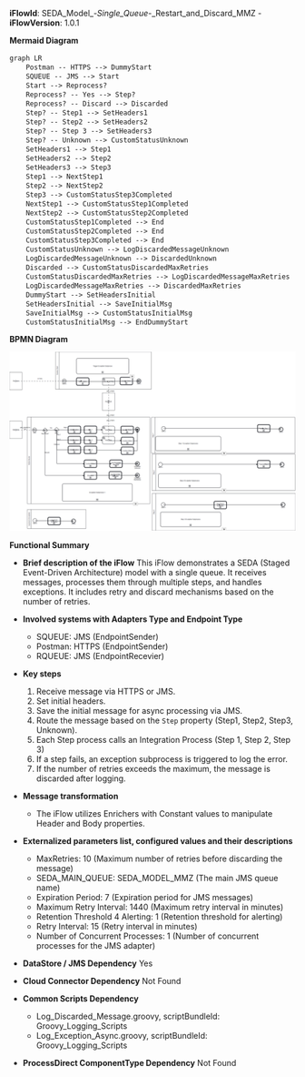 **iFlowId**: SEDA_Model_-_Single_Queue_-_Restart_and_Discard_MMZ - **iFlowVersion**: 1.0.1

**Mermaid Diagram**
```mermaid
graph LR
    Postman -- HTTPS --> DummyStart
    SQUEUE -- JMS --> Start
    Start --> Reprocess?
    Reprocess? -- Yes --> Step?
    Reprocess? -- Discard --> Discarded
    Step? -- Step1 --> SetHeaders1
    Step? -- Step2 --> SetHeaders2
    Step? -- Step 3 --> SetHeaders3
    Step? -- Unknown --> CustomStatusUnknown
    SetHeaders1 --> Step1
    SetHeaders2 --> Step2
    SetHeaders3 --> Step3
    Step1 --> NextStep1
    Step2 --> NextStep2
    Step3 --> CustomStatusStep3Completed
    NextStep1 --> CustomStatusStep1Completed
    NextStep2 --> CustomStatusStep2Completed
    CustomStatusStep1Completed --> End
    CustomStatusStep2Completed --> End
    CustomStatusStep3Completed --> End
    CustomStatusUnknown --> LogDiscardedMessageUnknown
    LogDiscardedMessageUnknown --> DiscardedUnknown
    Discarded --> CustomStatusDiscardedMaxRetries
    CustomStatusDiscardedMaxRetries --> LogDiscardedMessageMaxRetries
    LogDiscardedMessageMaxRetries --> DiscardedMaxRetries
    DummyStart --> SetHeadersInitial
    SetHeadersInitial --> SaveInitialMsg
    SaveInitialMsg --> CustomStatusInitialMsg
    CustomStatusInitialMsg --> EndDummyStart
```
**BPMN Diagram**

![BPMN Diagram](./SEDA_Model_-_Single_Queue_-_Restart_and_Discard_MMZ-1.0.1.png "BPMN Diagram")

**Functional Summary**
- **Brief description of the iFlow**
This iFlow demonstrates a SEDA (Staged Event-Driven Architecture) model with a single queue. It receives messages, processes them through multiple steps, and handles exceptions. It includes retry and discard mechanisms based on the number of retries.

- **Involved systems with Adapters Type and Endpoint Type**
    - SQUEUE: JMS (EndpointSender)
    - Postman: HTTPS (EndpointSender)
    - RQUEUE: JMS (EndpointRecevier)

- **Key steps**
    1. Receive message via HTTPS or JMS.
    2. Set initial headers.
    3. Save the initial message for async processing via JMS.
    4. Route the message based on the `Step` property (Step1, Step2, Step3, Unknown).
    5. Each Step process calls an Integration Process (Step 1, Step 2, Step 3)
    6. If a step fails, an exception subprocess is triggered to log the error.
    7. If the number of retries exceeds the maximum, the message is discarded after logging.

- **Message transformation**
    - The iFlow utilizes Enrichers with Constant values to manipulate Header and Body properties.

- **Externalized parameters list, configured values and their descriptions**
    - MaxRetries: 10 (Maximum number of retries before discarding the message)
    - SEDA_MAIN_QUEUE: SEDA_MODEL_MMZ (The main JMS queue name)
    - Expiration Period: 7 (Expiration period for JMS messages)
    - Maximum Retry Interval: 1440 (Maximum retry interval in minutes)
    - Retention Threshold 4 Alerting: 1 (Retention threshold for alerting)
    - Retry Interval: 15 (Retry interval in minutes)
    - Number of Concurrent Processes: 1 (Number of concurrent processes for the JMS adapter)

- **DataStore / JMS Dependency**
Yes

- **Cloud Connector Dependency**
Not Found

- **Common Scripts Dependency**
    - Log_Discarded_Message.groovy, scriptBundleId: Groovy_Logging_Scripts
    - Log_Exception_Async.groovy, scriptBundleId: Groovy_Logging_Scripts

- **ProcessDirect ComponentType Dependency**
Not Found